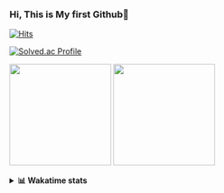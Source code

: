 ### Hi, This is My first Github👋
[![Hits](https://hits.seeyoufarm.com/api/count/incr/badge.svg?url=https%3A%2F%2Fgithub.com%2FJonghyun-Park1027&count_bg=%2379C83D&title_bg=%23555555&icon=&icon_color=%23E7E7E7&title=hits&edge_flat=false)](https://hits.seeyoufarm.com)
<br>

[![Solved.ac Profile](http://mazassumnida.wtf/api/v2/generate_badge?boj=ppjjhh1027)](https://solved.ac/ppjjhh1027/)

<p>
  <img height="180em" src="https://github-readme-stats-eight-rho-29.vercel.app/api?username=Jonghyun-Park1027&show_icons=true&include_all_commits=true&bg_color=30,e96443,904e95&title_color=fff&text_color=fff">
  <img height="180em" src="https://github-readme-stats-eight-rho-29.vercel.app/api/top-langs/?username=Jonghyun-Park1027&layout=compact&bg_color=30,e96443,904e95&title_color=fff&text_color=fff">


</p>
<details>
<summary><b>📊 Wakatime stats</b><br></summary>
<div>
<hr/>




<!--START_SECTION:waka-->
![Code Time](http://img.shields.io/badge/Code%20Time-94%20hrs%2056%20mins-blue)

![Profile Views](http://img.shields.io/badge/Profile%20Views-0-blue)

**🐱 My GitHub Data** 

> 🏆 87 Contributions in the Year 2023
 > 
> 📦 67.6 kB Used in GitHub's Storage 
 > 
> 🚫 Not Opted to Hire
 > 
> 📜 9 Public Repositories 
 > 
> 🔑 5 Private Repositories  
 > 
**I'm an Early 🐤** 

```text
🌞 Morning    20 commits     ███░░░░░░░░░░░░░░░░░░░░░░   14.08% 
🌆 Daytime    79 commits     ██████████████░░░░░░░░░░░   55.63% 
🌃 Evening    37 commits     ██████░░░░░░░░░░░░░░░░░░░   26.06% 
🌙 Night      6 commits      █░░░░░░░░░░░░░░░░░░░░░░░░   4.23%

```
📅 **I'm Most Productive on Sunday** 

```text
Monday       14 commits     ██░░░░░░░░░░░░░░░░░░░░░░░   9.86% 
Tuesday      8 commits      █░░░░░░░░░░░░░░░░░░░░░░░░   5.63% 
Wednesday    6 commits      █░░░░░░░░░░░░░░░░░░░░░░░░   4.23% 
Thursday     6 commits      █░░░░░░░░░░░░░░░░░░░░░░░░   4.23% 
Friday       25 commits     ████░░░░░░░░░░░░░░░░░░░░░   17.61% 
Saturday     40 commits     ███████░░░░░░░░░░░░░░░░░░   28.17% 
Sunday       43 commits     ███████░░░░░░░░░░░░░░░░░░   30.28%

```


📊 **This Week I Spent My Time On** 

```text
⌚︎ Time Zone: Asia/Seoul

💬 Programming Languages: 
Python                   8 hrs 47 mins       █████████████████████░░░░   87.04% 
CSV/TSV                  37 mins             █░░░░░░░░░░░░░░░░░░░░░░░░   6.1% 
Jupyter                  29 mins             █░░░░░░░░░░░░░░░░░░░░░░░░   4.84% 
Markdown                 12 mins             ░░░░░░░░░░░░░░░░░░░░░░░░░   2.02%

🔥 Editors: 
PyCharm                  10 hrs 6 mins       █████████████████████████   100.0%

🐱‍💻 Projects: 
new_codingtest           8 hrs 9 mins        ████████████████████░░░░░   80.7% 
English_study_Program    1 hr 4 mins         ██░░░░░░░░░░░░░░░░░░░░░░░   10.61% 
논문 모델작성                  26 mins             █░░░░░░░░░░░░░░░░░░░░░░░░   4.4% 
Codingtest-practice      23 mins             █░░░░░░░░░░░░░░░░░░░░░░░░   3.82% 
포디블록                     1 min               ░░░░░░░░░░░░░░░░░░░░░░░░░   0.22%

💻 Operating System: 
Windows                  10 hrs 6 mins       █████████████████████████   100.0%

```

**I Mostly Code in Jupyter Notebook** 

```text
Jupyter Notebook         6 repos             ███████████████░░░░░░░░░░   60.0% 
Python                   2 repos             █████░░░░░░░░░░░░░░░░░░░░   20.0% 
HTML                     1 repo              ██░░░░░░░░░░░░░░░░░░░░░░░   10.0% 
R                        1 repo              ██░░░░░░░░░░░░░░░░░░░░░░░   10.0%

```



 Last Updated on 30/01/2023 18:38:03 UTC
<!--END_SECTION:waka-->
</details>



